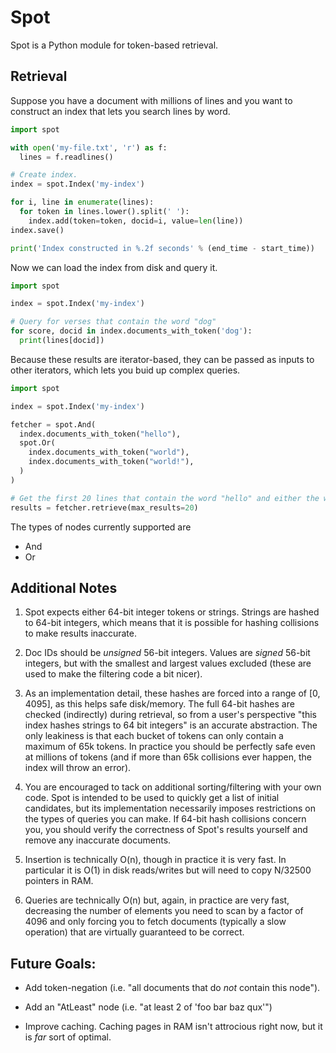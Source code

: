 # Spot

Spot is a Python module for token-based retrieval.

## Retrieval

Suppose you have a document with millions of lines and you want to construct an index that lets you search lines by word.

```Python
import spot

with open('my-file.txt', 'r') as f:
  lines = f.readlines()

# Create index.
index = spot.Index('my-index')

for i, line in enumerate(lines):
  for token in lines.lower().split(' '):
    index.add(token=token, docid=i, value=len(line))
index.save()

print('Index constructed in %.2f seconds' % (end_time - start_time))
```

Now we can load the index from disk and query it.

```Python
import spot

index = spot.Index('my-index')

# Query for verses that contain the word "dog"
for score, docid in index.documents_with_token('dog'):
  print(lines[docid])
```

Because these results are iterator-based, they can be passed as inputs to other iterators, which lets you buid up complex queries.

```Python
import spot

index = spot.Index('my-index')

fetcher = spot.And(
  index.documents_with_token("hello"),
  spot.Or(
    index.documents_with_token("world"),
    index.documents_with_token("world!"),
  )
)

# Get the first 20 lines that contain the word "hello" and either the word "world" or "world!"
results = fetcher.retrieve(max_results=20)
```

The types of nodes currently supported are

- And
- Or

## Additional Notes

1. Spot expects either 64-bit integer tokens or strings.  Strings are hashed to 64-bit integers, which means that it is possible for hashing collisions to make results inaccurate.

2. Doc IDs should be *unsigned* 56-bit integers.  Values are *signed* 56-bit integers, but with the smallest and largest values excluded (these are used to make the filtering code a bit nicer).

3. As an implementation detail, these hashes are forced into a range of [0, 4095], as this helps safe disk/memory.  The full 64-bit hashes are checked (indirectly) during retrieval, so from a user's perspective "this index hashes strings to 64 bit integers" is an accurate abstraction.  The only leakiness is that each bucket of tokens can only contain a maximum of 65k tokens.  In practice you should be perfectly safe even at millions of tokens (and if more than 65k collisions ever happen, the index will throw an error).


4. You are encouraged to tack on additional sorting/filtering with your own code. Spot is intended to be used to quickly get a list of initial candidates, but its implementation necessarily imposes restrictions on the types of queries you can make.  If 64-bit hash collisions concern you, you should verify the correctness of Spot's results yourself and remove any inaccurate documents.

5. Insertion is technically O(n), though in practice it is very fast.  In particular it is O(1) in disk reads/writes but will need to copy N/32500 pointers in RAM.

6. Queries are technically O(n) but, again, in practice are very fast, decreasing the number of elements you need to scan by a factor of 4096 and only forcing you to fetch documents (typically a slow operation) that are virtually guaranteed to be correct.

## Future Goals:

- Add token-negation (i.e. "all documents that do *not* contain this node").

- Add an "AtLeast" node (i.e. "at least 2 of 'foo bar baz qux'")

- Improve caching.  Caching pages in RAM isn't attrocious right now, but it is *far* sort of optimal.



